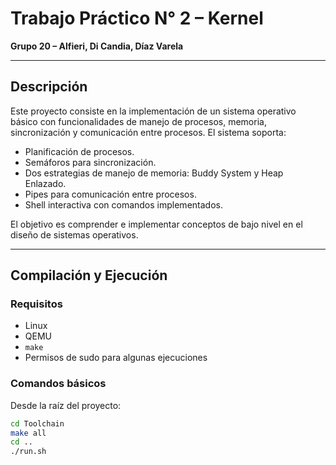 # Trabajo Práctico N° 2 – Kernel

**Grupo 20 – Alfieri, Di Candia, Díaz Varela**

---

## Descripción

Este proyecto consiste en la implementación de un sistema operativo básico con funcionalidades de manejo de procesos, memoria, sincronización y comunicación entre procesos. El sistema soporta:

- Planificación de procesos.
- Semáforos para sincronización.
- Dos estrategias de manejo de memoria: Buddy System y Heap Enlazado.
- Pipes para comunicación entre procesos.
- Shell interactiva con comandos implementados.

El objetivo es comprender e implementar conceptos de bajo nivel en el diseño de sistemas operativos.

---

## Compilación y Ejecución

### Requisitos

- Linux
- QEMU
- `make`
- Permisos de sudo para algunas ejecuciones

### Comandos básicos

Desde la raíz del proyecto:

```bash
cd Toolchain
make all
cd ..
./run.sh
